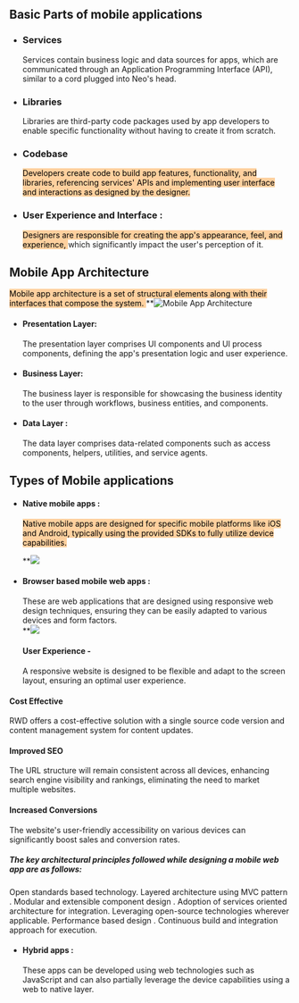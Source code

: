## Basic Parts of mobile applications

- ### Services
	Services contain business logic and data sources for apps, which are communicated through an Application Programming Interface (API), similar to a cord plugged into Neo's head.
- ### Libraries
    Libraries are third-party code packages used by app developers to enable specific functionality without having to create it from scratch.
- ### Codebase 
    <mark style="background: #FFB86CA6;">Developers create code to build app features, functionality, and libraries, referencing services' APIs and implementing user interface and interactions as designed by the designer.</mark>
- ### User Experience and Interface :
    <mark style="background: #FFB86CA6;">Designers are responsible for creating the app's appearance, feel, and experience, </mark>which significantly impact the user's perception of it.

## Mobile App Architecture
   <mark style="background: #FFB86CA6;">Mobile app architecture is a set of structural elements along with their interfaces that compose the system.
</mark>
  **![Mobile App Architecture](https://lh3.googleusercontent.com/CA2iP0_lHOPN0qDrOXNywsEICuvQ7YZCtkbkbLZPpQD5fk0Ar4T_BmrXfieyPgyBN5YZBeNq8F5nBr_lkI0WJsaOC4bf4csvXWn0X0UT3M3MMxDYDNgk3VMfuVFEqyd9XqqPLSNdsR5_kyVe3jd2fAsNkCAUtsaa=s2048)

- #### Presentation Layer:
    The presentation layer comprises UI components and UI process components, defining the app's presentation logic and user experience.
- #### Business Layer: 
    The business layer is responsible for showcasing the business identity to the user through workflows, business entities, and components.
- #### Data Layer :
    The data layer comprises data-related components such as access components, helpers, utilities, and service agents.

## Types of Mobile applications
- #### Native mobile apps  :
	<mark style="background: #FFB86CA6;">Native mobile apps are designed for specific mobile platforms like iOS and Android, typically using the provided SDKs to fully utilize device capabilities.</mark>

     **![](https://lh5.googleusercontent.com/hHcoL5QY0MZbZ9FVB3_-ktTI1cqyvTWNW7te73OD0IWPHb-kPwdVNEhFDTqDOG1MxnlE2ciRgXeZBbg56sO28PsQ3E31NAHRZTbt5P1BeTR9p3Ci-Cbk19uDFDnw4sSr6hEOFUx93YDbumSAnhZhqZtGxK0K-WNb=s2048)

- #### Browser based mobile web apps :
  These are web applications that are designed using responsive web design techniques, ensuring they can be easily adapted to various devices and form factors.   
    **![](https://lh4.googleusercontent.com/cQlTmnnZpVfqL4ZS6_WbWxjUte9uK_hCPjaROZKJ4-Am1VRvgIaMuFJFXx3iRy0ZD5jqIgkulGI_IHrQkH-NRDwK6PVeXYR1QsdlMOERKgoVUBpQzTMHTXrTA3pL15VO1HrSZiLURjxytET1CKcAiywsRsqFl-Qg=s2048)

  #### User Experience -
    A responsive website is designed to be flexible and adapt to the screen layout, ensuring an optimal user experience.      
#### Cost Effective 
   RWD offers a cost-effective solution with a single source code version and content management system for content updates.
#### Improved SEO  
   The URL structure will remain consistent across all devices, enhancing search engine visibility and rankings, eliminating the need to market multiple websites.
#### Increased Conversions
 The website's user-friendly accessibility on various devices can significantly boost sales and conversion rates.

##### The key architectural principles followed while designing a mobile web app are as follows: 
Open standards based technology. 
Layered architecture using MVC pattern .
Modular and extensible component design .
Adoption of services oriented architecture for integration. 
Leveraging open-source technologies wherever applicable.
Performance based design .
Continuous build and integration approach for execution.

- #### Hybrid apps :
    These apps can be developed using web technologies such as JavaScript and can also partially leverage the device capabilities using a web to native layer.
    


